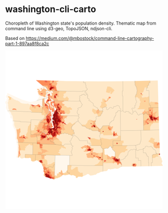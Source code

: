 # washington-cli-carto

Choropleth of Washington state's population density.
Thematic map from command line using d3-geo, TopoJSON, ndjson-cli.

Based on https://medium.com/@mbostock/command-line-cartography-part-1-897aa8f8ca2c

![alt text](https://github.com/toalina/washington-cli-carto/blob/master/tl_2019_53_tract/wa.svg "Washington State")
